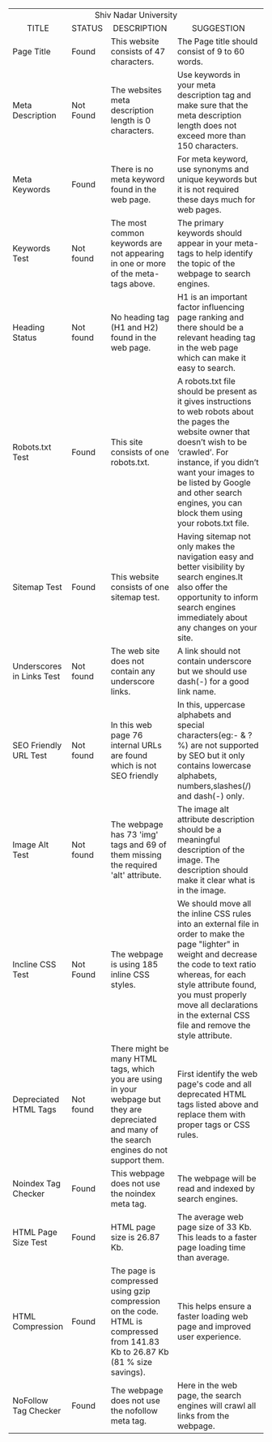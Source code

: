 <html>
<body>
<table>
<tr>
<td align="center" colspan="4">Shiv Nadar University</td></tr>
<tr><td align="center">TITLE</td><td align="center">STATUS</td><td align="center">DESCRIPTION</td><td align="center">SUGGESTION</td></tr>
<tr><td> Page Title</td><td>Found</td><td> This website consists of 47 characters.</td><td> The Page title should consist of 9 to 60 words.</td></tr>
<tr><td>Meta Description</td><td>Not Found</td> <td>The websites meta description length is 0 characters.</td><td>Use keywords in your meta description tag and make sure that the meta description length does not exceed more than 150 characters.</td></tr>
<tr><td> Meta Keywords</td><td>Found</td><td>There is no meta keyword found in the web page.</td><td>For meta keyword, use synonyms and unique keywords but it is not required these days much for web pages.</td></tr>
<tr><td> Keywords Test</td><td>Not found</td><td>The most common keywords are not appearing in one or more of the meta-tags above.</td><td> The primary keywords should appear in your meta-tags to help identify the topic of the webpage to search engines.</td></tr>
<tr><td>Heading Status</td><td>Not found</td><td>No heading tag (H1 and H2) found in the web page.</td><td>H1 is an important factor influencing page ranking and there should be a relevant heading tag in the web page which can make it easy to search.</td></tr>
<tr><td> Robots.txt Test</td><td>Found</td><td> This site consists of one robots.txt.</td><td>A robots.txt file should be present as it gives instructions to web robots about the pages the website owner that doesn’t wish to be ‘crawled’.  For instance, if you didn’t want your images to be listed by Google and other search engines, you can block them using your robots.txt file.</td></tr>
<tr><td> Sitemap Test</td><td>Found</td><td> This website consists of one sitemap test.</td><td>Having sitemap not only makes the navigation easy and better visibility by search engines.It also offer the opportunity to inform search engines immediately about any changes on your site.</td></tr>
<tr><td> Underscores in Links Test</td><td>Not found</td><td>The web site does not contain any underscore links. <td>A link should not contain underscore but we should use dash(-) for a good link name. </td> </tr>
<tr><td> SEO Friendly URL Test</td><td>Not found</td><td>In this web page 76 internal URLs are found which is not SEO friendly</td>  <td>In this, uppercase alphabets and special characters(eg:- & ? %) are not supported by SEO but it only contains lowercase alphabets, numbers,slashes(/) and dash(-) only.</td></tr>
<tr><td> Image Alt Test</td><td>Not found</td><td>The webpage has 73 'img' tags and 69 of them missing the required 'alt' attribute.</td><td> The image alt attribute description should be a meaningful description of the image. The description should make it clear what is in the image.</td></tr>
<tr><td>Incline CSS Test</td><td>Not Found</td><td>The webpage is using 185 inline CSS styles.</td><td>We should move all the inline CSS rules into an external file in order to make the page "lighter" in weight and decrease the code to text ratio whereas, for each style attribute found, you must properly move all declarations in the external CSS file and remove the style attribute.</td></tr>
<tr><td> Depreciated HTML Tags</td><td>Not found</td> <td>There might be many HTML tags, which you are using in your webpage but they are depreciated and many of the search engines do not support them.</td><td>First identify the web page's code and all deprecated HTML tags listed above and replace them with proper tags or CSS rules. </tr>
<tr><td> Noindex Tag Checker</td><td>Found</td><td>This webpage does not use the noindex meta tag.</td><td> The webpage will be read and indexed by search engines.</td></tr>
<tr><td> HTML Page Size Test</td><td>Found</td><td>HTML page size is 26.87 Kb.</td><td> The average web page size of 33 Kb. 
This leads to a faster page loading time than average.</td></tr>
<tr><td> HTML Compression</td><td>Found</td><td>The page is compressed using gzip compression on the code. HTML is compressed from 141.83 Kb to 26.87 Kb (81 % size savings).</td><td> This helps ensure a faster loading web page and improved user experience.</td></tr>
<tr><td> NoFollow Tag Checker</td><td>Found</td><td> The webpage does not use the nofollow meta tag.</td><td>Here in the web page, the search engines will crawl all links from the webpage.</td></tr>
</table> 
</body>
</html>
